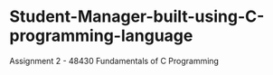 # Student-Manager-built-using-C-programming-language
Assignment 2 - 48430 Fundamentals of C Programming 
